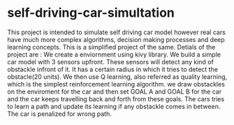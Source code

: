 # self-driving-car-simultation

This project is intended to simulate self driving car model however real cars have much more complex algorithms, decision making processes and deep learning concepts. This is a simplified project of the same.
Detials of the project are : 
We create a enviornment using kivy library.
We build a simple car model with 3 sensors upfront. These sensors will detect any kind of obstackle infront of it. It has a certain radius in which it tries to detect the obstacle(20 units).
We then use Q learning, also referred as quality learning, which is the simplest reinforcement learning algorithm. 
we draw obstackles on the enviroment for the car and then set GOAL A and GOAL B for the car and the car keeps travelling back and forth from these goals. The cars tries to learn a path and update its learning if any obstackle comes in between.
The car is penalized for wrong path.
